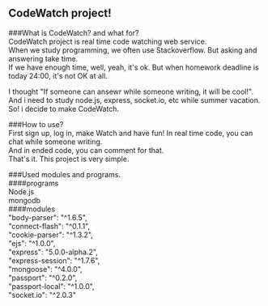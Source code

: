 CodeWatch project!
---

###What is CodeWatch? and what for?  
CodeWatch project is real time code watching web service.  
When we study programming, we often use Stackoverflow. But asking and answering take time.  
If we have enough time, well, yeah, it's ok. But when homework deadline is today 24:00, it's not OK at all.  

I thought "If someone can ansewr while someone writing, it will be cool!".  
And i need to study node.js, express, socket.io, etc while summer vacation.
So! i decide to make CodeWatch.

###How to use?  
First sign up, log in, make Watch and have fun!
In real time code, you can chat while someone writing.  
And in ended code, you can comment for that.  
That's it. This project is very simple.

###Used modules and programs.  
####programs  
Node.js  
mongodb  
####modules  
"body-parser": "^1.6.5",  
"connect-flash": "^0.1.1",  
"cookie-parser": "^1.3.2",  
"ejs": "^1.0.0",  
"express": "5.0.0-alpha.2",  
"express-session": "^1.7.6",  
"mongoose": "^4.0.0",  
"passport": "^0.2.0",  
"passport-local": "^1.0.0",  
"socket.io": "^2.0.3"  
